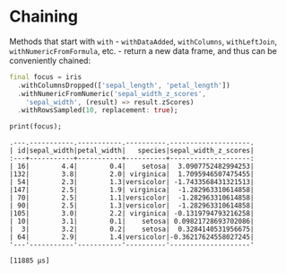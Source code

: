 # Chaining

Methods that start with `with` - `withDataAdded`, `withColumns`,
`withLeftJoin`, `withNumericFromFormula`, etc. - return a new
data frame, and thus can be conveniently chained:

```dart
final focus = iris
  .withColumnsDropped(['sepal_length', 'petal_length'])
  .withNumericFromNumeric('sepal_width_z_scores', 
    'sepal_width', (result) => result.zScores)
  .withRowsSampled(10, replacement: true);

print(focus);
```

```text
.---.-----------.-----------.----------.--------------------.
| id|sepal_width|petal_width|   species|sepal_width_z_scores|
:---+-----------+-----------+----------+--------------------:
| 16|        4.4|        0.4|    setosa|  3.0907752482994253|
|132|        3.8|        2.0| virginica|  1.7095946507475455|
| 54|        2.3|        1.3|versicolor| -1.7433568431321513|
|147|        2.5|        1.9| virginica|  -1.282963310614858|
| 70|        2.5|        1.1|versicolor|  -1.282963310614858|
| 90|        2.5|        1.3|versicolor|  -1.282963310614858|
|105|        3.0|        2.2| virginica| -0.1319794793216258|
| 10|        3.1|        0.1|    setosa| 0.09821728693702086|
|  3|        3.2|        0.2|    setosa|  0.3284140531956675|
| 64|        2.9|        1.4|versicolor|-0.36217624558027245|
'---'-----------'-----------'----------'--------------------'

[11885 μs]
```

